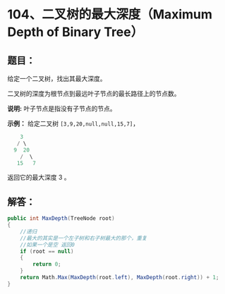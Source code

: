# 104、二叉树的最大深度（Maximum Depth of Binary Tree）

## 题目：

给定一个二叉树，找出其最大深度。

二叉树的深度为根节点到最远叶子节点的最长路径上的节点数。

**说明:** 叶子节点是指没有子节点的节点。

**示例：**
给定二叉树 `[3,9,20,null,null,15,7]`，

```csharp
    3
   / \
  9  20
    /  \
   15   7
```

返回它的最大深度 3 。

## 解答：

```csharp
public int MaxDepth(TreeNode root)
{
    //递归
    //最大的其实是一个左子树和右子树最大的那个，重复
    //如果一个是空 返回0
    if (root == null) 
    {
        return 0;
    }
    return Math.Max(MaxDepth(root.left), MaxDepth(root.right)) + 1;
}
```

